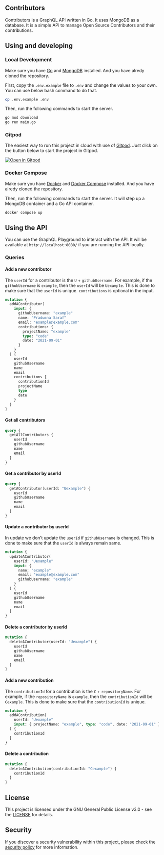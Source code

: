 ## Contributors

Contributors is a GraphQL API written in Go. It uses MongoDB as a database. It is a simple API to manage Open Source Contributors and their contributions.

## Using and developing

### Local Development

Make sure you have [Go](https://golang.org/) and [MongoDB](https://www.mongodb.com/) installed. And you have alredy cloned the repository.

First, copy the `.env.example` file to `.env` and change the values to your own. You can use below bash command to do that.

```bash
cp .env.example .env
```

Then, run the following commands to start the server.

```bash
go mod download
go run main.go
```

### Gitpod

The easiest way to run this project in cloud with use of [Gitpod](https://www.gitpod.io/). Just click on the button below to start the project in Gitpod.

[![Open in Gitpod](https://gitpod.io/button/open-in-gitpod.svg)](https://gitpod.io/#github.com/Pradumnasaraf/Contributors)

### Docker Compose

Make sure you have [Docker](https://www.docker.com/) and [Docker Compose](https://docs.docker.com/compose/) installed. And you have alredy cloned the repository.

Then, run the following commands to start the server. It will step up a MongoDB container and a Go API container.

```bash
docker compose up
```

## Using the API

You can use the GraphQL Playground to interact with the API. It will be available at `http://localhost:8080/` if you are running the API locally.

### Queries

#### Add a new contributor

The `userId` for a contributor is the `U` + `githubUsername`. For example, if the `githubUsername` is `example`, then the `userId` will be `Uexample`. This is done to make sure that the `userId` is unique. `contributions` is optional in the input.

```graphql
mutation {
  addAContributor(
    input: {
      githubUsername: "example"
      name: "Pradumna Saraf"
      email: "example@example.com"
      contributions: {
        projectName: "example"
        type: "code"
        date: "2021-09-01"
      }
    }
  ) {
    userId
    githubUsername
    name
    email
    contributions {
      contributionId
      projectName
      type
      date
    }
  }
}
```

#### Get all contributors

```graphql
query {
  getAllContributors {
    userId
    githubUsername
    name
    email
  }
}
```

#### Get a contributor by userId

```graphql
query {
  getAContributor(userId: "Uexample") {
    userId
    githubUsername
    name
    email
  }
}
```

#### Update a contributor by userId

In update we don't update the `userId` if `githubUsername` is changed. This is done to make sure that the `userId` is always remain same.

```graphql
mutation {
  updateAContributor(
    userId: "Uexample"
    input: {
      name: "example"
      email: "example@example.com"
      githubUsername: "example"
    }
  ) {
    userId
    githubUsername
    name
    email
  }
}
```

#### Delete a contributor by userId

```graphql
mutation {
  deleteAContributor(userId: "Uexample") {
    userId
    githubUsername
    name
    email
  }
}
```

#### Add a new contribution

The `contributionId` for a contribution is the `C` + `repositoryName`. For example, if the `repositoryName` is `example`, then the `contributionId` will be `Cexample`. This is done to make sure that the `contributionId` is unique.

```graphql
mutation {
  addAContribution(
    userId: "Uexample"
    input: { projectName: "example", type: "code", date: "2021-09-01" }
  ) {
    contributionId
  }
}
```

#### Delete a contribution

```graphql
mutation {
  deleteAContribution(contributionId: "Cexample") {
    contributionId
  }
}
```

####

## License

This project is licensed under the GNU General Public License v3.0 - see the [LICENSE](LICENSE) for details.

## Security

If you discover a security vulnerability within this project, please check the [security policy](SECURITY.md) for more information.
